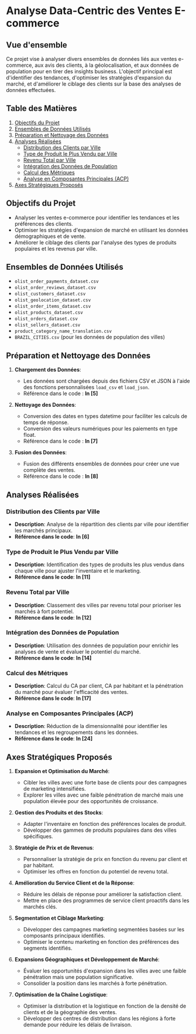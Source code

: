 # Analyse Data-Centric des Ventes E-commerce

## Vue d'ensemble

Ce projet vise à analyser divers ensembles de données liés aux ventes e-commerce, aux avis des clients, à la géolocalisation, et aux données de population pour en tirer des insights business. L'objectif principal est d'identifier des tendances, d'optimiser les stratégies d'expansion du marché, et d'améliorer le ciblage des clients sur la base des analyses de données effectuées.

## Table des Matières

1. [Objectifs du Projet](#objectifs-du-projet)
2. [Ensembles de Données Utilisés](#ensembles-de-données-utilisés)
3. [Préparation et Nettoyage des Données](#préparation-et-nettoyage-des-données)
4. [Analyses Réalisées](#analyses-réalisées)
    - [Distribution des Clients par Ville](#distribution-des-clients-par-ville)
    - [Type de Produit le Plus Vendu par Ville](#type-de-produit-le-plus-vendu-par-ville)
    - [Revenu Total par Ville](#revenu-total-par-ville)
    - [Intégration des Données de Population](#intégration-des-données-de-population)
    - [Calcul des Métriques](#calcul-des-métriques)
    - [Analyse en Composantes Principales (ACP)](#analyse-en-composantes-principales-acp)
5. [Axes Stratégiques Proposés](#axes-stratégiques-proposés)

## Objectifs du Projet

- Analyser les ventes e-commerce pour identifier les tendances et les préférences des clients.
- Optimiser les stratégies d'expansion de marché en utilisant les données démographiques et de vente.
- Améliorer le ciblage des clients par l'analyse des types de produits populaires et les revenus par ville.

## Ensembles de Données Utilisés

- `olist_order_payments_dataset.csv`
- `olist_order_reviews_dataset.csv`
- `olist_customers_dataset.csv`
- `olist_geolocation_dataset.csv`
- `olist_order_items_dataset.csv`
- `olist_products_dataset.csv`
- `olist_orders_dataset.csv`
- `olist_sellers_dataset.csv`
- `product_category_name_translation.csv`
- `BRAZIL_CITIES.csv` (pour les données de population des villes)

## Préparation et Nettoyage des Données

1. **Chargement des Données**: 
   - Les données sont chargées depuis des fichiers CSV et JSON à l'aide des fonctions personnalisées `load_csv` et `load_json`.
   - Référence dans le code : **In [5]**

2. **Nettoyage des Données**:
   - Conversion des dates en types datetime pour faciliter les calculs de temps de réponse.
   - Conversion des valeurs numériques pour les paiements en type float.
   - Référence dans le code : **In [7]**

3. **Fusion des Données**:
   - Fusion des différents ensembles de données pour créer une vue complète des ventes.
   - Référence dans le code : **In [8]**

## Analyses Réalisées

### Distribution des Clients par Ville

- **Description**: Analyse de la répartition des clients par ville pour identifier les marchés principaux.
- **Référence dans le code**: **In [6]**

### Type de Produit le Plus Vendu par Ville

- **Description**: Identification des types de produits les plus vendus dans chaque ville pour ajuster l'inventaire et le marketing.
- **Référence dans le code**: **In [11]**

### Revenu Total par Ville

- **Description**: Classement des villes par revenu total pour prioriser les marchés à fort potentiel.
- **Référence dans le code**: **In [12]**

### Intégration des Données de Population

- **Description**: Utilisation des données de population pour enrichir les analyses de vente et évaluer le potentiel du marché.
- **Référence dans le code**: **In [14]**

### Calcul des Métriques

- **Description**: Calcul du CA par client, CA par habitant et la pénétration du marché pour évaluer l'efficacité des ventes.
- **Référence dans le code**: **In [17]**

### Analyse en Composantes Principales (ACP)

- **Description**: Réduction de la dimensionnalité pour identifier les tendances et les regroupements dans les données.
- **Référence dans le code**: **In [24]**

## Axes Stratégiques Proposés

1. **Expansion et Optimisation du Marché**:
   - Cibler les villes avec une forte base de clients pour des campagnes de marketing intensifiées.
   - Explorer les villes avec une faible pénétration de marché mais une population élevée pour des opportunités de croissance.

2. **Gestion des Produits et des Stocks**:
   - Adapter l'inventaire en fonction des préférences locales de produit.
   - Développer des gammes de produits populaires dans des villes spécifiques.

3. **Stratégie de Prix et de Revenus**:
   - Personnaliser la stratégie de prix en fonction du revenu par client et par habitant.
   - Optimiser les offres en fonction du potentiel de revenu total.

4. **Amélioration du Service Client et de la Réponse**:
   - Réduire les délais de réponse pour améliorer la satisfaction client.
   - Mettre en place des programmes de service client proactifs dans les marchés clés.

5. **Segmentation et Ciblage Marketing**:
   - Développer des campagnes marketing segmentées basées sur les composants principaux identifiés.
   - Optimiser le contenu marketing en fonction des préférences des segments identifiés.

6. **Expansions Géographiques et Développement de Marché**:
   - Évaluer les opportunités d'expansion dans les villes avec une faible pénétration mais une population significative.
   - Consolider la position dans les marchés à forte pénétration.

7. **Optimisation de la Chaîne Logistique**:
   - Optimiser la distribution et la logistique en fonction de la densité de clients et de la géographie des ventes.
   - Développer des centres de distribution dans les régions à forte demande pour réduire les délais de livraison.
